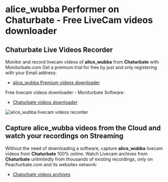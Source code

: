 # alice_wubba Performer on Chaturbate - Free LiveCam videos downloader

## Chaturbate Live Videos Recorder

Monitor and record livecam videos of **alice_wubba** from **Chaturbate** with Moniturbate.com
Get a premium trial for free by just and only registering with your Email address:
* [alice_wubba Premium videos downloader](https://moniturbate.com/request-demo-licence-key.html)

Free livecam videos downloader - Moniturbate Software:
* [Chaturbate videos downloader](https://moniturbate.com/moniturbate-download-software.html)

![alice_wubba livecam videos recorder](https://peachurnet.com/templates/moniturbate-software.png)


## Capture alice_wubba videos from the Cloud and watch your recordings on Streaming

Without the need of downloading a software, capture **alice_wubba** livecam videos from **Chaturbate** 100% online.
Watch Livecam archives from **Chaturbate** unlimitedly from thousands of existing recordings, only on Peachurbate.com and its websites network:
* [Chaturbate videos archives](https://peachurnet.com/)